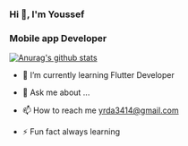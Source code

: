 ### Hi 👋, I'm Youssef


### Mobile app Developer

[![Anurag's github stats](https://github-readme-stats.vercel.app/api?username=Youssef)](https://github.com/anuraghazra-readme-stats)

- 🌱 I’m currently learning Flutter Developer
  
- 💬 Ask me about ...
  
- 📫 How to reach me yrda3414@gmail.com
  
- ⚡ Fun fact always learning

